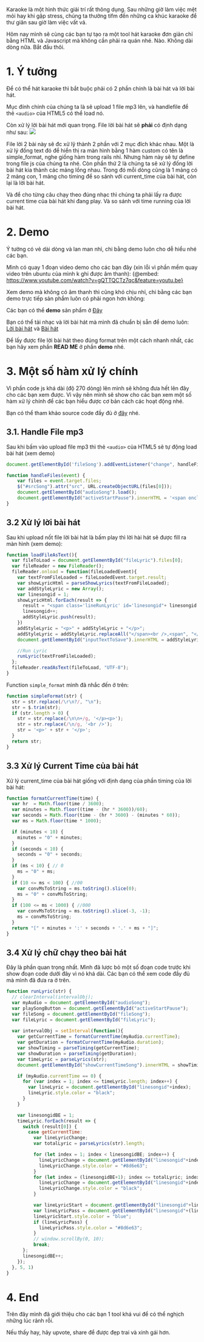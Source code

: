 Karaoke là một hình thức giải trí rất thông dụng. Sau những giờ làm việc mệt mỏi hay khi gặp stress, chúng ta thường tifm đến những ca khúc karaoke để thư giãn sau giờ làm việc vất vả.

Hôm nay mình sẽ cùng các bạn tự tạo ra một tool hát karaoke đơn giản chỉ bằng HTML và Javascript mà không cần phải ra quán nhé. Nào. Không dài dòng nữa. Bắt đầu thôi.
# 1. Ý tưởng
Để có thể hát karaoke thì bắt buộc phải có 2 phần chính là bài hát và lời bài hát.

Mục đính chính của chúng ta là sẽ upload 1 file mp3 lên, và handlefile để thẻ `<audio>` của HTML5  có thể load nó.

Còn xử lý lời bài hát mới quan trọng. File lời bài hát sẽ **phải** có định dạng như sau:
![](https://images.viblo.asia/321f0fe8-acc5-4c86-b570-8f8006baf01d.png)

File lời 2 bài này sẽ đc xử lỹ thành 2 phần với 2 mục đích khác nhau. Một là xử lý đống text đó để hiển thị ra màn hình bằng 1 hàm custom có tên là simple_format, nghe giống hàm trong rails nhỉ. Nhưng hàm này sẽ tự define trong file js của chúng ta nhé. Còn phần thứ 2 là chúng ta sẽ xử lý đống lời bài hát kia thành các mảng lồng nhau. Trong đó mỗi dòng cũng là 1 mảng có 2 mảng con, 1 mảng cho timing để so sánh với current_time của bài hát, còn lại là lời bài hát.

Và để cho từng câu chạy theo đúng nhạc thì chúng ta phải lấy ra được current time của bài hát khi đang play. Và so sánh với time running của lời bài hát.
    
   #  2. Demo
   Ý tưởng có vẻ dài dòng và lan man nhỉ, chi bằng demo luôn cho dễ hiểu nhé các bạn.
   
   Mình có quay 1 đoạn video demo cho các bạn đây (xin lỗi vì phần mềm quay video trên ubuntu của mình k ghi được âm thanh):
   {@embed: https://www.youtube.com/watch?v=gQTTQCTz7qc&feature=youtu.be}
   
   Xem demo mà không có âm thanh thì cũng khó chịu nhỉ, chi bằng các bạn demo trực tiếp sản phẩm luôn có phải ngon hơn không:
  
Các bạn có thể **demo** sản phẩm ở [Đây](https://phamduc8797.github.io/)

Bạn có thể tải nhạc và lời bài hát mà mình đã chuẩn bị sẵn để demo luôn: [Lời bài hát](https://github.com/phamduc8797/Karaoke/blob/master/public/lyrics/nguoiamphu.lrc) và [Bài hát](https://github.com/phamduc8797/Karaoke/blob/master/public/media/NguoiAmPhu-MaiQuangNam-5430437.mp3)

Để lấy được file lời bài hát theo đúng format trên một cách nhanh nhất, các bạn hãy xem phần **READ ME** ở phần **demo** nhé.
# 3. Một số hàm xử lý chính
Vì phần code js khá dài (độ 270 dòng) lên mình sẽ không đưa hết lên đây cho các bạn xem được. Vì vậy nên mình sẽ show cho các bạn xem một số hàm xử lý chính để các bạn hiểu được cơ bản cách các hoạt động nhé.

Bạn có thể tham khảo source code đầy đủ ở [đây](https://github.com/phamduc8797/Karaoke) nhé.

## 3.1. Handle File mp3
Sau khi bấm vào upload file mp3 thì thẻ `<audio>` của HTML5 sẽ tự động load bài hát (xem demo)
```javascript
document.getElementById('fileSong').addEventListener("change", handleFiles, false);
```
```javascript
function handleFiles(event) {
	var files = event.target.files;
    $("#srcSong").attr("src", URL.createObjectURL(files[0]));
    document.getElementById("audioSong").load();
    document.getElementById("activeStartPause").innerHTML = '<span onclick="playSong();" class="activeAction">Start</span>';
}
```
## 3.2 Xử lý lời bài hát
Sau khi upload nốt file lời bài hát là bấm play thì lời hài hát sẽ được fill ra màn hình (xem demo):
```javascript
function loadFileAsText(){
  var fileToLoad = document.getElementById("fileLyric").files[0];
  var fileReader = new FileReader();
  fileReader.onload = function(fileLoadedEvent){
    var textFromFileLoaded = fileLoadedEvent.target.result;
    var showLyricHtml = parseShowLyrics(textFromFileLoaded);    
    var addStyleLyric = new Array();
    var linesongid = 1;
    showLyricHtml.forEach(result => {
      result = "<span class='lineRunLyric' id='linesongid"+ linesongid +"'>" +result[0] + "</span>" + "<br />";
      linesongid++;
      addStyleLyric.push(result);
    })
    addStyleLyric = "<p>" + addStyleLyric + "</p>";
    addStyleLyric = addStyleLyric.replaceAll("</span><br />,<span", "</span><br /><span");
    document.getElementById("inputTextToSave").innerHTML = addStyleLyric;

    //Run Lyric
    runLyric(textFromFileLoaded);
  };
  fileReader.readAsText(fileToLoad, "UTF-8");  
}
```
Function `simple_format` mình đã nhắc đến ở trên:
```javascript
function simpleFormat(str) {
  str = str.replace(/\r\n?/, "\n");
  str = $.trim(str);
  if (str.length > 0) {
    str = str.replace(/\n\n+/g, '</p><p>');
    str = str.replace(/\n/g, '<br />');
    str = '<p>' + str + '</p>';
  }
  return str;
}
```
## 3.3 Xử lý Current Time của bài hát
Xử lý current_time của bài hát giống với định dạng của phần timing của lời bài hát:
```javascript
function formatCurrentTime(time) {
  var hr  = Math.floor(time / 3600);
  var minutes = Math.floor((time - (hr * 3600))/60);
  var seconds = Math.floor(time - (hr * 3600) - (minutes * 60));
  var ms = Math.floor(time * 1000);

  if (minutes < 10) {
    minutes = "0" + minutes; 
  }
  if (seconds < 10) {
    seconds = "0" + seconds;
  }
  if (ms < 10) { // 0
    ms = "0" + ms;
  }
  if (10 <= ms < 100) { //00
    var convMsToString = ms.toString().slice(0);
    ms = "0" + convMsToString;
  }
  if (100 <= ms < 1000) { //000
    var convMsToString = ms.toString().slice(-3, -1);
    ms = convMsToString;
  }
  return "[" + minutes + ':' + seconds + '.' + ms + "]";
}
```
## 3.4 Xử lý chữ chạy theo bài hát
Đây là phần quan trọng nhất. Mình đã lược bỏ một số đoạn code trước khi show đoạn code dưới đây vì nó khá dài. Các bạn có thể xem code đầy đủ mà mình đã đưa ra ở trên.
```javascript
function runLyric(str) {
  // clearInterval(intervalObj);
  var myAudio = document.getElementById("audioSong");
  var playSongButton = document.getElementById("activeStartPause");
  var fileSong = document.getElementById("fileSong");
  var fileLyric = document.getElementById("fileLyric");
  
  var intervalObj = setInterval(function(){
    var getCurrentTime = formatCurrentTime(myAudio.currentTime);
    var getDuration = formatCurrentTime(myAudio.duration);
    var showTiming = parseTiming(getCurrentTime);
    var showDuration = parseTiming(getDuration);
    var timeLyric = parseLyrics(str);
    document.getElementById("showCurrentTimeSong").innerHTML = showTiming+" / "+showDuration;

    if (myAudio.currentTime == 0) {
      for (var index = 1; index <= timeLyric.length; index++) {
        var lineLyric = document.getElementById("linesongid"+index);
        lineLyric.style.color = "black";
      }
    }

    var linesongidBE = 1;
    timeLyric.forEach(result => {
      switch (result[0]) {
        case getCurrentTime:
          var lineLyricChange;
          var totalLyric = parseLyrics(str).length;

          for (let index = 1; index < linesongidBE; index++) {
            lineLyricChange = document.getElementById("linesongid"+index);
            lineLyricChange.style.color = "#8d6e63";
          }
          for (let index = (linesongidBE+1); index <= totalLyric; index++) {
            lineLyricChange = document.getElementById("linesongid"+index);
            lineLyricChange.style.color = "black";
          }

          var lineLyricStart = document.getElementById("linesongid"+linesongidBE);
          var lineLyricPass = document.getElementById("linesongid"+(linesongidBE -1))
          lineLyricStart.style.color = "blue";
          if (lineLyricPass) {
            lineLyricPass.style.color = "#8d6e63";
          }
          // window.scrollBy(0, 10);
          break;
      };
      linesongidBE++;
    });
  }, 5, 1)
}
```
# 4. End
Trên đây mình đã giới thiệu cho các bạn 1 tool khá vui để có thể nghịch những lúc rảnh rỗi.

Nếu thấy hay, hãy upvote, share để được đẹp trai và xinh gái hơn.